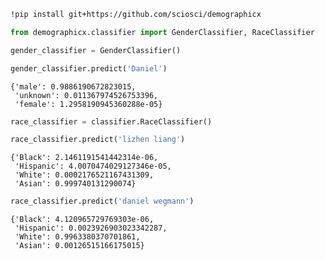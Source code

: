 ```bash
!pip install git+https://github.com/sciosci/demographicx
```

```python
from demographicx.classifier import GenderClassifier, RaceClassifier
```


```python
gender_classifier = GenderClassifier()
```


```python
gender_classifier.predict('Daniel')
```




    {'male': 0.9886190672823015,
     'unknown': 0.011367974526753396,
     'female': 1.2958190945360288e-05}




```python
race_classifier = classifier.RaceClassifier()
```


```python
race_classifier.predict('lizhen liang')
```




    {'Black': 2.1461191541442314e-06,
     'Hispanic': 4.0070474029127346e-05,
     'White': 0.0002176521167431309,
     'Asian': 0.999740131290074}




```python
race_classifier.predict('daniel wegmann')
```




    {'Black': 4.120965729769303e-06,
     'Hispanic': 0.0023926903023342287,
     'White': 0.9963380370701861,
     'Asian': 0.00126515166175015}


